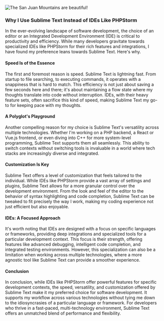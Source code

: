 ![The San Juan Mountains are beautiful!](https://mdg.imgix.net/assets/images/san-juan-mountains.jpg?auto=format&fit=clip&q=40&w=500 "San Juan Mountains")

### Why I Use Sublime Text Instead of IDEs Like PHPStorm
In the ever-evolving landscape of software development, the choice of an editor or an Integrated Development Environment (IDE) is critical to productivity and efficiency. While many developers gravitate towards specialized IDEs like PHPStorm for their rich features and integrations, I have found my preference leans towards Sublime Text. Here's why.

#### Speed Is of the Essence
The first and foremost reason is speed. Sublime Text is lightning fast. From startup to file searching, to executing commands, it operates with a snappiness that is hard to match. This efficiency is not just about saving a few seconds here and there; it's about maintaining a flow state where my thoughts translate into code without interruption. IDEs, with their heavy feature sets, often sacrifice this kind of speed, making Sublime Text my go-to for keeping pace with my thoughts.

#### A Polyglot's Playground
Another compelling reason for my choice is Sublime Text's versatility across multiple technologies. Whether I'm working on a PHP backend, a React or Vue.js frontend, or even diving into C++ for more system-level programming, Sublime Text supports them all seamlessly. This ability to switch contexts without switching tools is invaluable in a world where tech stacks are increasingly diverse and integrated.

#### Customization Is Key
Sublime Text offers a level of customization that feels tailored to the individual. While IDEs like PHPStorm provide a vast array of settings and plugins, Sublime Text allows for a more granular control over the development environment. From the look and feel of the editor to the behavior of syntax highlighting and code completion, Sublime Text can be tweaked to fit precisely the way I work, making my coding experience not just efficient but also enjoyable.

#### IDEs: A Focused Approach
It's worth noting that IDEs are designed with a focus on specific languages or frameworks, providing deep integrations and specialized tools for a particular development context. This focus is their strength, offering features like advanced debugging, intelligent code completion, and integrated testing environments. However, this specialization can also be a limitation when working across multiple technologies, where a more agnostic tool like Sublime Text can provide a smoother experience.

#### Conclusion
In conclusion, while IDEs like PHPStorm offer powerful features for specific development contexts, the speed, versatility, and customization offered by Sublime Text make it my preferred choice for software development. It supports my workflow across various technologies without tying me down to the idiosyncrasies of a particular language or framework. For developers who thrive in a fast-paced, multi-technology environment, Sublime Text offers an unmatched blend of performance and flexibility.